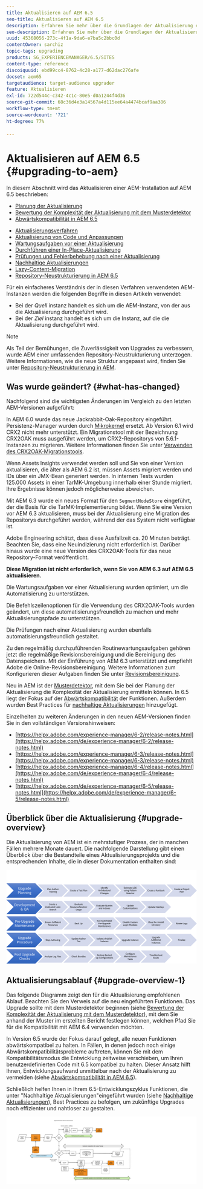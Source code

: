 ```yaml
---
title: Aktualisieren auf AEM 6.5
seo-title: Aktualisieren auf AEM 6.5
description: Erfahren Sie mehr über die Grundlagen der Aktualisierung einer älteren AEM-Installation auf AEM 6.5.
seo-description: Erfahren Sie mehr über die Grundlagen der Aktualisierung einer älteren AEM-Installation auf AEM 6.5.
uuid: 45368056-273c-4f1a-9da6-e7ba5c2bbc0d
contentOwner: sarchiz
topic-tags: upgrading
products: SG_EXPERIENCEMANAGER/6.5/SITES
content-type: reference
discoiquuid: ebd99cc4-8762-4c28-a177-d62dac276afe
docset: aem65
targetaudience: target-audience upgrader
feature: Aktualisieren
exl-id: 722d544c-c342-4c1c-80e5-d0a1244f4d36
source-git-commit: 68c36d4e3a14567a4d115ee64a4474bcaf9aa386
workflow-type: tm+mt
source-wordcount: '721'
ht-degree: 77%

---
```


# Aktualisieren auf AEM 6.5  {#upgrading-to-aem}

In diesem Abschnitt wird das Aktualisieren einer AEM-Installation auf AEM 6.5 beschrieben:

* [Planung der Aktualisierung](/help/sites-deploying/upgrade-planning.md)
* [Bewertung der Komplexität der Aktualisierung mit dem Musterdetektor ](/help/sites-deploying/pattern-detector.md)
* [Abwärtskompatibilität in AEM 6.5](/help/sites-deploying/backward-compatibility.md)

<!--* [Using Offline Reindexing To Reduce Downtime During an Upgrade](/help/sites-deploying/upgrade-offline-reindexing.md)-->
* [Aktualisierungsverfahren](/help/sites-deploying/upgrade-procedure.md)
* [Aktualisierung von Code und Anpassungen](/help/sites-deploying/upgrading-code-and-customizations.md)
* [Wartungsaufgaben vor einer Aktualisierung](/help/sites-deploying/pre-upgrade-maintenance-tasks.md)
* [Durchführen einer In-Place-Aktualisierung](/help/sites-deploying/in-place-upgrade.md)
* [Prüfungen und Fehlerbehebung nach einer Aktualisierung](/help/sites-deploying/post-upgrade-checks-and-troubleshooting.md)
* [Nachhaltige Aktualisierungen](/help/sites-deploying/sustainable-upgrades.md)
* [Lazy-Content-Migration](/help/sites-deploying/lazy-content-migration.md)
* [Repository-Neustrukturierung in AEM 6.5](/help/sites-deploying/repository-restructuring.md)

Für ein einfacheres Verständnis der in diesen Verfahren verwendeten AEM-Instanzen werden die folgenden Begriffe in diesen Artikeln verwendet:

* Bei der *Quell* instanz handelt es sich um die AEM-Instanz, von der aus die Aktualisierung durchgeführt wird.
* Bei der *Ziel* instanz handelt es sich um die Instanz, auf die die Aktualisierung durchgeführt wird.

>[!NOTE]
>
>Als Teil der Bemühungen, die Zuverlässigkeit von Upgrades zu verbessern, wurde AEM einer umfassenden Repository-Neustrukturierung unterzogen. Weitere Informationen, wie die neue Struktur angepasst wird, finden Sie unter [Repository-Neustrukturierung in AEM](/help/sites-deploying/repository-restructuring.md).

## Was wurde geändert? {#what-has-changed}

Nachfolgend sind die wichtigsten Änderungen im Vergleich zu den letzten AEM-Versionen aufgeführt:

In AEM 6.0 wurde das neue Jackrabbit-Oak-Repository eingeführt. Persistenz-Manager wurden durch [Mikrokernel](/help/sites-deploying/platform.md#contentbody_title_4) ersetzt. Ab Version 6.1 wird CRX2 nicht mehr unterstützt. Ein Migrationstool mit der Bezeichnung CRX2OAK muss ausgeführt werden, um CRX2-Repositorys von 5.6.1-Instanzen zu migrieren. Weitere Informationen finden Sie unter [Verwenden des CRX2OAK-Migrationstools](/help/sites-deploying/using-crx2oak.md).

Wenn Assets Insights verwendet werden soll und Sie von einer Version aktualisieren, die älter als AEM 6.2 ist, müssen Assets migriert werden und IDs über ein JMX-Bean generiert werden. In internen Tests wurden 125.000 Assets in einer TarMK-Umgebung innerhalb einer Stunde migriert. Ihre Ergebnisse können jedoch möglicherweise abweichen.

Mit AEM 6.3 wurde ein neues Format für den `SegmentNodeStore` eingeführt, der die Basis für die TarMK-Implementierung bildet. Wenn Sie eine Version vor AEM 6.3 aktualisieren, muss bei der Aktualisierung eine Migration des Repositorys durchgeführt werden, während der das System nicht verfügbar ist.

Adobe Engineering schätzt, dass diese Ausfallzeit ca. 20 Minuten beträgt. Beachten Sie, dass eine Neuindizierung nicht erforderlich ist. Darüber hinaus wurde eine neue Version des CRX2OAK-Tools für das neue Repository-Format veröffentlicht.

**Diese Migration ist nicht erforderlich, wenn Sie von AEM 6.3 auf AEM 6.5 aktualisieren.**

Die Wartungsaufgaben vor einer Aktualisierung wurden optimiert, um die Automatisierung zu unterstützen.

Die Befehlszeilenoptionen für die Verwendung des CRX2OAK-Tools wurden geändert, um diese automatisierungsfreundlich zu machen und mehr Aktualisierungspfade zu unterstützen.

Die Prüfungen nach einer Aktualisierung wurden ebenfalls automatisierungsfreundlich gestaltet.

Zu den regelmäßig durchzuführenden Routinewartungsaufgaben gehören jetzt die regelmäßige Revisionsbereinigung und die Bereinigung des Datenspeichers. Mit der Einführung von AEM 6.3 unterstützt und empfiehlt Adobe die Online-Revisionsbereinigung. Weitere Informationen zum Konfigurieren dieser Aufgaben finden Sie unter [Revisionsbereinigung](/help/sites-deploying/revision-cleanup.md).

Neu in AEM ist der [Musterdetektor](/help/sites-deploying/pattern-detector.md), mit dem Sie bei der Planung der Aktualisierung die Komplexität der Aktualisierung ermitteln können. In 6.5 liegt der Fokus auf der [Abwärtskompatibilität](/help/sites-deploying/backward-compatibility.md) der Funktionen. Außerdem wurden Best Practices für [nachhaltige Aktualisierungen](/help/sites-deploying/sustainable-upgrades.md) hinzugefügt.

Einzelheiten zu weiteren Änderungen in den neuen AEM-Versionen finden Sie in den vollständigen Versionshinweisen:

* [https://helpx.adobe.com/experience-manager/6-2/release-notes.html](https://helpx.adobe.com/de/experience-manager/6-2/release-notes.html)
* [https://helpx.adobe.com/experience-manager/6-3/release-notes.html](https://helpx.adobe.com/experience-manager/6-3/release-notes.html)
* [https://helpx.adobe.com/experience-manager/6-4/release-notes.html](https://helpx.adobe.com/de/experience-manager/6-4/release-notes.html)
* [https://helpx.adobe.com/de/experience-manager/6-5/release-notes.html](https://helpx.adobe.com/de/experience-manager/6-5/release-notes.html)

## Überblick über die Aktualisierung {#upgrade-overview}

Die Aktualisierung von AEM ist ein mehrstufiger Prozess, der in manchen Fällen mehrere Monate dauert. Die nachfolgende Darstellung gibt einen Überblick über die Bestandteile eines Aktualisierungsprojekts und die entsprechenden Inhalte, die in dieser Dokumentation enthalten sind:

![screen_shot_2018-03-30at80708am](assets/screen_shot_2018-03-30at80708am.png)

## Aktualisierungsablauf {#upgrade-overview-1}

Das folgende Diagramm zeigt den für die Aktualisierung empfohlenen Ablauf. Beachten Sie den Verweis auf die neu eingeführten Funktionen. Das Upgrade sollte mit dem Musterdetektor beginnen (siehe [Bewertung der Komplexität der Aktualisierung mit dem Musterdetektor](/help/sites-deploying/pattern-detector.md)), mit dem Sie anhand der Muster im erstellten Bericht festlegen können, welchen Pfad Sie für die Kompatibilität mit AEM 6.4 verwenden möchten.

In Version 6.5 wurde der Fokus darauf gelegt, alle neuen Funktionen abwärtskompatibel zu halten. In Fällen, in denen jedoch noch einige Abwärtskompatibilitätsprobleme auftreten, können Sie mit dem Kompatibilitätsmodus die Entwicklung zeitweise verschieben, um Ihren benutzerdefinierten Code mit 6.5 kompatibel zu halten. Dieser Ansatz hilft Ihnen, Entwicklungsaufwand unmittelbar nach der Aktualisierung zu vermeiden (siehe [Abwärtskompatibilität in AEM 6.5](/help/sites-deploying/backward-compatibility.md)).

Schließlich helfen Ihnen in Ihrem 6.5-Entwicklungszyklus Funktionen, die unter &quot;Nachhaltige Aktualisierungen&quot;eingeführt wurden (siehe [Nachhaltige Aktualisierungen](/help/sites-deploying/sustainable-upgrades.md)), Best Practices zu befolgen, um zukünftige Upgrades noch effizienter und nahtloser zu gestalten.

![6_4_upgrade_overviewFlussdiagramm-newpage3](assets/6_4_upgrade_overviewflowchart-newpage3.png)
